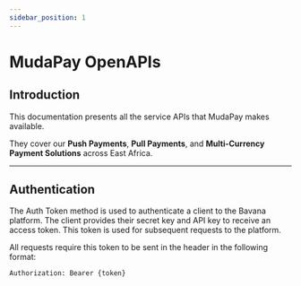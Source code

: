 ```yaml
---
sidebar_position: 1
---
```


# MudaPay OpenAPIs

## Introduction

This documentation presents all the service APIs that MudaPay makes available.

They cover our **Push Payments**, **Pull Payments**, and **Multi-Currency Payment Solutions** across East Africa.

---

## Authentication

The Auth Token method is used to authenticate a client to the Bavana platform. The client provides their secret key and API key to receive an access token. This token is used for subsequent requests to the platform.

All requests require this token to be sent in the header in the following format:

```http
Authorization: Bearer {token}
```